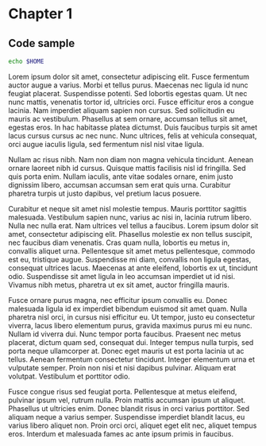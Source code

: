 # Chapter 1


## Code sample

````bash
echo $HOME
````

Lorem ipsum dolor sit amet, consectetur adipiscing elit. Fusce fermentum auctor augue a varius. Morbi et tellus purus. Maecenas nec ligula id nunc feugiat placerat. Suspendisse potenti. Sed lobortis egestas quam. Ut nec nunc mattis, venenatis tortor id, ultricies orci. Fusce efficitur eros a congue lacinia. Nam imperdiet aliquam sapien non cursus. Sed sollicitudin eu mauris ac vestibulum. Phasellus at sem ornare, accumsan tellus sit amet, egestas eros. In hac habitasse platea dictumst. Duis faucibus turpis sit amet lacus cursus cursus ac nec nunc. Nunc ultrices, felis at vehicula consequat, orci augue iaculis ligula, sed fermentum nisl nisl vitae ligula.

Nullam ac risus nibh. Nam non diam non magna vehicula tincidunt. Aenean ornare laoreet nibh id cursus. Quisque mattis facilisis nisl id fringilla. Sed quis porta enim. Nullam iaculis, ante vitae sodales ornare, enim justo dignissim libero, accumsan accumsan sem erat quis urna. Curabitur pharetra turpis ut justo dapibus, vel pretium lacus posuere.

Curabitur et neque sit amet nisl molestie tempus. Mauris porttitor sagittis malesuada. Vestibulum sapien nunc, varius ac nisi in, lacinia rutrum libero. Nulla nec nulla erat. Nam ultrices vel tellus a faucibus. Lorem ipsum dolor sit amet, consectetur adipiscing elit. Phasellus molestie ex non tellus suscipit, nec faucibus diam venenatis. Cras quam nulla, lobortis eu metus in, convallis aliquet urna. Pellentesque sit amet metus pellentesque, commodo est eu, tristique augue. Suspendisse mi diam, convallis non ligula egestas, consequat ultrices lacus. Maecenas at ante eleifend, lobortis ex ut, tincidunt odio. Suspendisse sit amet ligula in leo accumsan imperdiet ut id nisi. Vivamus nibh metus, pharetra ut ex sit amet, auctor fringilla mauris.

Fusce ornare purus magna, nec efficitur ipsum convallis eu. Donec malesuada ligula id ex imperdiet bibendum euismod sit amet quam. Nulla pharetra nisl orci, in cursus nisi efficitur eu. Ut tempor, justo eu consectetur viverra, lacus libero elementum purus, gravida maximus purus mi eu nunc. Nullam id viverra dui. Nunc tempor porta faucibus. Praesent nec metus placerat, dictum quam sed, consequat dui. Integer tempus nulla turpis, sed porta neque ullamcorper at. Donec eget mauris ut est porta lacinia ut ac tellus. Aenean fermentum consectetur tincidunt. Integer elementum urna et vulputate semper. Proin non nisi et nisi dapibus pulvinar. Aliquam erat volutpat. Vestibulum et porttitor odio.

Fusce congue risus sed feugiat porta. Pellentesque at metus eleifend, pulvinar ipsum vel, rutrum nulla. Proin mattis accumsan ipsum ut aliquet. Phasellus ut ultricies enim. Donec blandit risus in orci varius porttitor. Sed aliquam neque a varius semper. Suspendisse imperdiet blandit lacus, eu varius libero aliquet non. Proin orci orci, aliquet eget elit nec, aliquet tempus eros. Interdum et malesuada fames ac ante ipsum primis in faucibus. 
